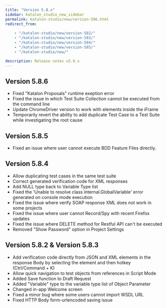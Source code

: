 ```yaml
---
title: "Version 5.8.x"
sidebar: katalon_studio_new_sidebar
permalink: katalon-studio/new/version-586.html
redirect_from:
    
    - "/katalon-studio/new/version-582/"
    - "/katalon-studio/new/version-583/"
    - "/katalon-studio/new/version-584/"
    - "/katalon-studio/new/version-585/"
    - "/katalon-studio/new/"

description: Release notes v5.8.x
---
```

Version 5.8.6
-------------------
* Fixed "Katalon Proposals" runtime exeption error 
* Fixed the issue in which Test Suite Collection cannot be executed from the command line 
* Update ChromeDriver version to work with elements inside the iFrame 
* Temporarily revert the ability to add duplicate Test Case to a Test Suite while investigating the root cause

Version 5.8.5
-------------------
* Fixed an issue where user cannot execute BDD Feature Files directly.

Version 5.8.4
-------------------
* Allow duplicating test cases in the same test suite 
* Correct generated verification code for XML responses 
* Add NULL type back to Variable Type list
* Fixed the 'Unable to resolve class internal.GlobalVariable' error generated on console mode execution 
* Fixed the issue where verify SOAP response XML does not work in some projects 
* Fixed the issue where user cannot Record/Spy with recent Firefox updates 
* Fixed the issue where DELETE method for Restful API can't be executed 
* Removed "Show Password" option in Project Settings 

Version 5.8.2 & Version 5.8.3
-------------------
*   Add verification code directly from JSON and XML elements in the response Body by selecting the element and then hotkey (Ctrl/Command + K)
*   Allow quick navigation to test objects from references in Script Mode 
*   Added Save function to Draft Request
*   Added "Variable" type to the variable type list of Object Parameter
*   Changed in-app Welcome screen
*   Fixed a minor bug where some users cannot import WSDL URL
*   Fixed HTTP Body form-urlencoded saving issue
